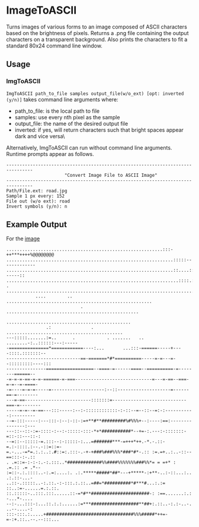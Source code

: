 # ImageToASCII
Turns images of various forms to an image composed of ASCII characters based on the brightness of pixels. Returns a .png file containing the output characters on a transparent background. Also prints the characters to fit a standard 80x24 command line window.

## Usage
### ImgToASCII
`ImgToASCII path_to_file samples output_file(w/o_ext) [opt: inverted (y/n)]`
takes command line arguments where:
- path_to_file: is the local path to file
- samples: use every nth pixel as the sample
- output_file: the name of the desired output file
- inverted: if yes, will return characters such that bright spaces appear dark and vice versa\

Alternatively, ImgToASCII can run without command line arguments. Runtime prompts appear as follows.
```
--------------------------------------------------------------------------------
                      "Convert Image File to ASCII Image"                       
--------------------------------------------------------------------------------
Path/File.ext: road.jpg
Sample 1 px every: 152
File out (w/o ext): road
Invert symbols (y/n): n
```

## Example Output
For the [image](https://www.flickr.com/photos/whitlsam/38721984060/in/album-72157692210518551/)
```
...........................................................:::-++***++++%@@@@@@@@
...............................................................:::::-------------
...............................................................::....::::------::
.................................................................::::.::..:::::::
.        ........................................................................
           ....        .. .......................................................
                            .  ..................................................
                                  ...............................................
               .:               .    ............................................
---:::::.......:=..      .            . .......   ..  ........-:..::::::---:-----
-===============*============----:...       ...:::-======-----+----::::.:::::::--
----------------------------==-=======*#*==========-----=-=---=--:::::::::----:::
---------------==================--====-=------====--==========-=--------======--
-=-=-=-==-=-=-======-=-===-----------------------------=---=-==--===-=-=--=-====-
-=----=-=-=-----=--------------------:--::--------------------=------==-=--------
---=-==-------------------------:::::::=----------------------------===-=--------
-----=-=--=-==---:::-----:--:-::::::::::::-:-::--=--::--=:-:-----------:---------
--=-:::-----:---:::-:--:-::-:=+**#**#########%#%%%+--:----:==:---------------:---
---::--::-:=-::::-:--:-:::::-:::-*+*###########*--+=-:.---:-:::::::-=::-::---::-:
--=::--:::::-=.:::--:-:::::-:...=#######***-=+++*++.-*.-.::-=.:-::::.:--.-::=::=-
=.-...-=*=.:.:..:.#::=:.:::-.-+-+###%###%%%*###*#*-.:: :=.=+..:..-::--==:::-:-.::
. .=::=-:-:-:.-:.:::..*#############%%####%%%%%%%###%%*= = =+* :    .=.:: .= .*--
:=::-.:.::::..-:.=:....:. .:.*****#####*##*---+*****-:+**-..:-::...:.. .:.::-...-
..::-.:::::..-:.::.-:-:::.:.::..=##=*##########*#***#...:.:= ::..:=-......=.:.::.
::.:::::-..:::.:::......::-=*#**######################-: :==.......:.: -...*-....
--:-...:::-:...::.:.:......:=***##################**##+:.::..-:.:-..-. ..--....-:
:::-:::.:.....+#################################%%%#####*++=-=-:+.::..--.--:::...
```
